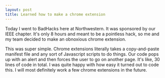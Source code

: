 ```yaml
---
layout: post
title: Learned how to make a chrome extension
---
```

Today I went to BadHacks here at Northwestern. It was sponsored by our IEEE chapter. It's only 8 hours and meant to be a pointless hack, so me and my team decided to make an obnoxious chrome extension. 

This was super simple. Chrome extensions literally takes a copy-and-paste manifest file and any sort of Javascript scripts to do things. Our code pops up with an alert and then forces the user to go on another page. It's like, 30 lines of code in total. I was quite happy with how easy it turned out to code this. I will most definitely work a few chrome extensions in the future. 